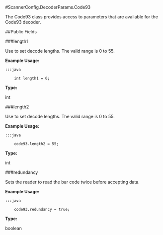 #ScannerConfig.DecoderParams.Code93

The Code93 class provides access to parameters that are available for
 the Code93 decoder.



##Public Fields

###length1

Use to set decode lengths. The valid range is 0 to 55.
 
 
 
 
 
 



**Example Usage:**
	
	:::java	
	 	
	 	int length1 = 0;


**Type:**

int

###length2

Use to set decode lengths. The valid range is 0 to 55.
 
 
 
 
 
 



**Example Usage:**
	
	:::java	
	 	
	 	code93.length2 = 55;


**Type:**

int

###redundancy

Sets the reader to read the bar code twice before accepting data.
 
 
 
 
 
 



**Example Usage:**
	
	:::java	
	 	
	 	code93.redundancy = true;


**Type:**

boolean

